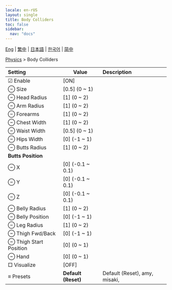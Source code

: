 ```yaml
---
locale: en-rUS
layout: single
title: Body Colliders
toc: false
sidebar:
  nav: "docs"
---
```

[Eng](/dancexr/menu/2025.4/actor/body_colliders) | [繁中](/tw/dancexr/menu/2025.4/actor/body_colliders) | [日本語](/jp/dancexr/menu/2025.4/actor/body_colliders) | [한국어](/kr/dancexr/menu/2025.4/actor/body_colliders) | [简中](/zh/dancexr/menu/2025.4/actor/body_colliders)

[Physics](../menu#Physics) > Body Colliders



| Setting | Value | Description |
| :--- | --- | :--- |
|  ☑ Enable| [ON] | 
|  ⊖ Size| [0.5] (0 ~ 1) | 
|  ⊖ Head Radius| [1] (0 ~ 2) | 
|  ⊖ Arm Radius| [1] (0 ~ 2) | 
|  ⊖ Forearms| [1] (0 ~ 2) | 
|  ⊖ Chest Width| [1] (0 ~ 2) | 
|  ⊖ Waist Width| [0.5] (0 ~ 1) | 
|  ⊖ Hips Width| [0] (-1 ~ 1) | 
|  ⊖ Butts Radius| [1] (0 ~ 2) | 
|  **Butts Position**|| 
|  ⊖ X| [0] (-0.1 ~ 0.1) | 
|  ⊖ Y| [0] (-0.1 ~ 0.1) | 
|  ⊖ Z| [0] (-0.1 ~ 0.1) | 
|  ⊖ Belly Radius| [1] (0 ~ 2) | 
|  ⊖ Belly Position| [0] (-1 ~ 1) | 
|  ⊖ Leg Radius| [1] (0 ~ 2) | 
|  ⊖ Thigh Fwd/Back| [0] (-1 ~ 1) | 
|  ⊖ Thigh Start Position| [0] (0 ~ 1) | 
|  ⊖ Hand| [0] (0 ~ 1) | 
|  □ Visualize| [OFF] | 
|  ≡ Presets| **Default (Reset)** | Default (Reset), amy, misaki,  |
